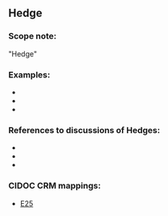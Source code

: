 
## Hedge 

###  Scope note: 
"Hedge" 

### Examples: 

* 
* 
* 

### References to discussions of Hedges:

* 

* 

* 

### CIDOC CRM mappings: 

* [E25](http://www.cidoc-crm.org/Entity/e25-man-made-feature/version-6.2.2)

